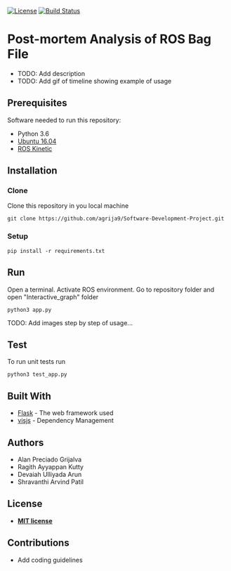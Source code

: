 [![License](http://img.shields.io/:license-mit-blue.svg?style=flat-square)](http://badges.mit-license.org)
[![Build Status](https://travis-ci.org/agrija9/Software-Development-Project.svg?branch=master)](https://travis-ci.org/agrija9/Software-Development-Project)



# Post-mortem Analysis of ROS Bag File

- TODO: Add description
- TODO: Add gif of timeline showing example of usage

## Prerequisites

Software needed to run this repository:

- Python 3.6
- [Ubuntu 16.04](https://ubuntu.com/download/desktop)
- [ROS Kinetic](http://wiki.ros.org/kinetic/Installation/Ubuntu)

## Installation

### Clone

Clone this repository in you local machine

```
git clone https://github.com/agrija9/Software-Development-Project.git
```

### Setup

```
pip install -r requirements.txt
```

## Run

Open a terminal. Activate ROS environment. Go to repository folder and open "Interactive_graph" folder

```
python3 app.py
```

TODO: Add images step by step of usage...

## Test

To run unit tests run

```
python3 test_app.py
```

## Built With

* [Flask](https://www.palletsprojects.com/p/flask/) - The web framework used
* [visjs](https://visjs.org/) - Dependency Management

##  Authors 

- Alan Preciado Grijalva
- Ragith Ayyappan Kutty
- Devaiah Ulliyada Arun
- Shravanthi Arvind Patil 

## License

- **[MIT license](http://opensource.org/licenses/mit-license.php)**

## Contributions

- Add coding guidelines
